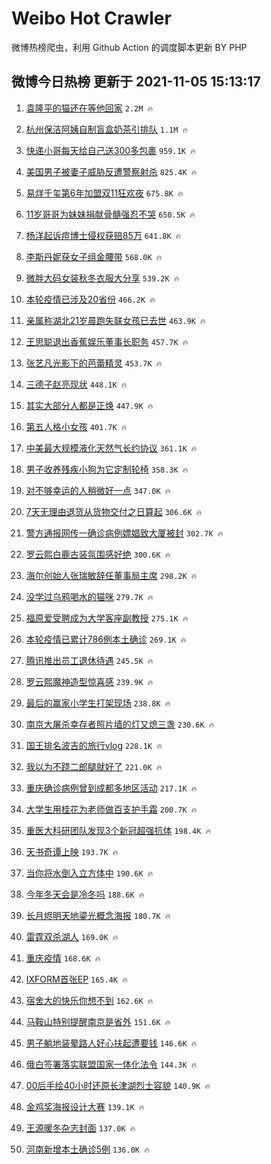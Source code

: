 # Weibo Hot Crawler 



微博热榜爬虫，利用 Github Action 的调度脚本更新 BY PHP 


## 微博今日热榜 更新于 2021-11-05 15:13:17 
1. [袁隆平的猫还在等他回家](https://s.weibo.com/weibo?q=%23%E8%A2%81%E9%9A%86%E5%B9%B3%E7%9A%84%E7%8C%AB%E8%BF%98%E5%9C%A8%E7%AD%89%E4%BB%96%E5%9B%9E%E5%AE%B6%23&Refer=top) `2.2M 🔥` 

1. [杭州保洁阿姨自制盲盒奶茶引排队](https://s.weibo.com/weibo?q=%23%E6%9D%AD%E5%B7%9E%E4%BF%9D%E6%B4%81%E9%98%BF%E5%A7%A8%E8%87%AA%E5%88%B6%E7%9B%B2%E7%9B%92%E5%A5%B6%E8%8C%B6%E5%BC%95%E6%8E%92%E9%98%9F%23&Refer=top) `1.1M 🔥` 

1. [快递小哥每天给自己送300多包裹](https://s.weibo.com/weibo?q=%23%E5%BF%AB%E9%80%92%E5%B0%8F%E5%93%A5%E6%AF%8F%E5%A4%A9%E7%BB%99%E8%87%AA%E5%B7%B1%E9%80%81300%E5%A4%9A%E5%8C%85%E8%A3%B9%23&Refer=top) `959.1K 🔥` 

1. [美国男子被妻子威胁反遭警察射杀](https://s.weibo.com/weibo?q=%23%E7%BE%8E%E5%9B%BD%E7%94%B7%E5%AD%90%E8%A2%AB%E5%A6%BB%E5%AD%90%E5%A8%81%E8%83%81%E5%8F%8D%E9%81%AD%E8%AD%A6%E5%AF%9F%E5%B0%84%E6%9D%80%23&Refer=top) `825.4K 🔥` 

1. [易烊千玺第6年加盟双11狂欢夜](https://s.weibo.com/weibo?q=%23%E6%98%93%E7%83%8A%E5%8D%83%E7%8E%BA%E7%AC%AC6%E5%B9%B4%E5%8A%A0%E7%9B%9F%E5%8F%8C11%E7%8B%82%E6%AC%A2%E5%A4%9C%23&Refer=top) `675.8K 🔥` 

1. [11岁哥哥为妹妹捐献骨髓强忍不哭](https://s.weibo.com/weibo?q=%2311%E5%B2%81%E5%93%A5%E5%93%A5%E4%B8%BA%E5%A6%B9%E5%A6%B9%E6%8D%90%E7%8C%AE%E9%AA%A8%E9%AB%93%E5%BC%BA%E5%BF%8D%E4%B8%8D%E5%93%AD%23&Refer=top) `650.5K 🔥` 

1. [杨洋起诉痘博士侵权获赔85万](https://s.weibo.com/weibo?q=%23%E6%9D%A8%E6%B4%8B%E8%B5%B7%E8%AF%89%E7%97%98%E5%8D%9A%E5%A3%AB%E4%BE%B5%E6%9D%83%E8%8E%B7%E8%B5%9485%E4%B8%87%23&Refer=top) `641.8K 🔥` 

1. [李斯丹妮获女子组金腰带](https://s.weibo.com/weibo?q=%23%E6%9D%8E%E6%96%AF%E4%B8%B9%E5%A6%AE%E8%8E%B7%E5%A5%B3%E5%AD%90%E7%BB%84%E9%87%91%E8%85%B0%E5%B8%A6%23&Refer=top) `568.0K 🔥` 

1. [微胖大码女装秋冬衣服大分享](https://s.weibo.com/weibo?q=%E5%BE%AE%E8%83%96%E5%A4%A7%E7%A0%81%E5%A5%B3%E8%A3%85%E7%A7%8B%E5%86%AC%E8%A1%A3%E6%9C%8D%E5%A4%A7%E5%88%86%E4%BA%AB&Refer=top) `539.2K 🔥` 

1. [本轮疫情已涉及20省份](https://s.weibo.com/weibo?q=%23%E6%9C%AC%E8%BD%AE%E7%96%AB%E6%83%85%E5%B7%B2%E6%B6%89%E5%8F%8A20%E7%9C%81%E4%BB%BD%23&Refer=top) `466.2K 🔥` 

1. [亲属称湖北21岁晨跑失联女孩已去世](https://s.weibo.com/weibo?q=%23%E4%BA%B2%E5%B1%9E%E7%A7%B0%E6%B9%96%E5%8C%9721%E5%B2%81%E6%99%A8%E8%B7%91%E5%A4%B1%E8%81%94%E5%A5%B3%E5%AD%A9%E5%B7%B2%E5%8E%BB%E4%B8%96%23&Refer=top) `463.9K 🔥` 

1. [王思聪退出香蕉娱乐董事长职务](https://s.weibo.com/weibo?q=%23%E7%8E%8B%E6%80%9D%E8%81%AA%E9%80%80%E5%87%BA%E9%A6%99%E8%95%89%E5%A8%B1%E4%B9%90%E8%91%A3%E4%BA%8B%E9%95%BF%E8%81%8C%E5%8A%A1%23&Refer=top) `457.7K 🔥` 

1. [张艺凡光影下的芭蕾精灵](https://s.weibo.com/weibo?q=%23%E5%BC%A0%E8%89%BA%E5%87%A1%E5%85%89%E5%BD%B1%E4%B8%8B%E7%9A%84%E8%8A%AD%E8%95%BE%E7%B2%BE%E7%81%B5%23&Refer=top) `453.7K 🔥` 

1. [三德子赵亮现状](https://s.weibo.com/weibo?q=%23%E4%B8%89%E5%BE%B7%E5%AD%90%E8%B5%B5%E4%BA%AE%E7%8E%B0%E7%8A%B6%23&Refer=top) `448.1K 🔥` 

1. [其实大部分人都是正焕](https://s.weibo.com/weibo?q=%23%E5%85%B6%E5%AE%9E%E5%A4%A7%E9%83%A8%E5%88%86%E4%BA%BA%E9%83%BD%E6%98%AF%E6%AD%A3%E7%84%95%23&Refer=top) `447.9K 🔥` 

1. [第五人格小女孩](https://s.weibo.com/weibo?q=%23%E7%AC%AC%E4%BA%94%E4%BA%BA%E6%A0%BC%E5%B0%8F%E5%A5%B3%E5%AD%A9%23&Refer=top) `401.7K 🔥` 

1. [中美最大规模液化天然气长约协议](https://s.weibo.com/weibo?q=%23%E4%B8%AD%E7%BE%8E%E6%9C%80%E5%A4%A7%E8%A7%84%E6%A8%A1%E6%B6%B2%E5%8C%96%E5%A4%A9%E7%84%B6%E6%B0%94%E9%95%BF%E7%BA%A6%E5%8D%8F%E8%AE%AE%23&Refer=top) `361.1K 🔥` 

1. [男子收养残疾小狗为它定制轮椅](https://s.weibo.com/weibo?q=%23%E7%94%B7%E5%AD%90%E6%94%B6%E5%85%BB%E6%AE%8B%E7%96%BE%E5%B0%8F%E7%8B%97%E4%B8%BA%E5%AE%83%E5%AE%9A%E5%88%B6%E8%BD%AE%E6%A4%85%23&Refer=top) `358.3K 🔥` 

1. [对不够幸运的人稍微好一点](https://s.weibo.com/weibo?q=%23%E5%AF%B9%E4%B8%8D%E5%A4%9F%E5%B9%B8%E8%BF%90%E7%9A%84%E4%BA%BA%E7%A8%8D%E5%BE%AE%E5%A5%BD%E4%B8%80%E7%82%B9%23&Refer=top) `347.0K 🔥` 

1. [7天无理由退货从货物交付之日算起](https://s.weibo.com/weibo?q=%237%E5%A4%A9%E6%97%A0%E7%90%86%E7%94%B1%E9%80%80%E8%B4%A7%E4%BB%8E%E8%B4%A7%E7%89%A9%E4%BA%A4%E4%BB%98%E4%B9%8B%E6%97%A5%E7%AE%97%E8%B5%B7%23&Refer=top) `306.6K 🔥` 

1. [警方通报网传一确诊病例嫖娼致大厦被封](https://s.weibo.com/weibo?q=%23%E8%AD%A6%E6%96%B9%E9%80%9A%E6%8A%A5%E7%BD%91%E4%BC%A0%E4%B8%80%E7%A1%AE%E8%AF%8A%E7%97%85%E4%BE%8B%E5%AB%96%E5%A8%BC%E8%87%B4%E5%A4%A7%E5%8E%A6%E8%A2%AB%E5%B0%81%23&Refer=top) `302.7K 🔥` 

1. [罗云熙白鹿古装氛围感好绝](https://s.weibo.com/weibo?q=%23%E7%BD%97%E4%BA%91%E7%86%99%E7%99%BD%E9%B9%BF%E5%8F%A4%E8%A3%85%E6%B0%9B%E5%9B%B4%E6%84%9F%E5%A5%BD%E7%BB%9D%23&Refer=top) `300.6K 🔥` 

1. [海尔创始人张瑞敏辞任董事局主席](https://s.weibo.com/weibo?q=%23%E6%B5%B7%E5%B0%94%E5%88%9B%E5%A7%8B%E4%BA%BA%E5%BC%A0%E7%91%9E%E6%95%8F%E8%BE%9E%E4%BB%BB%E8%91%A3%E4%BA%8B%E5%B1%80%E4%B8%BB%E5%B8%AD%23&Refer=top) `298.2K 🔥` 

1. [没学过乌鸦喝水的猫咪](https://s.weibo.com/weibo?q=%23%E6%B2%A1%E5%AD%A6%E8%BF%87%E4%B9%8C%E9%B8%A6%E5%96%9D%E6%B0%B4%E7%9A%84%E7%8C%AB%E5%92%AA%23&Refer=top) `279.7K 🔥` 

1. [福原爱受聘成为大学客座副教授](https://s.weibo.com/weibo?q=%23%E7%A6%8F%E5%8E%9F%E7%88%B1%E5%8F%97%E8%81%98%E6%88%90%E4%B8%BA%E5%A4%A7%E5%AD%A6%E5%AE%A2%E5%BA%A7%E5%89%AF%E6%95%99%E6%8E%88%23&Refer=top) `275.1K 🔥` 

1. [本轮疫情已累计786例本土确诊](https://s.weibo.com/weibo?q=%23%E6%9C%AC%E8%BD%AE%E7%96%AB%E6%83%85%E5%B7%B2%E7%B4%AF%E8%AE%A1786%E4%BE%8B%E6%9C%AC%E5%9C%9F%E7%A1%AE%E8%AF%8A%23&Refer=top) `269.1K 🔥` 

1. [腾讯推出员工退休待遇](https://s.weibo.com/weibo?q=%23%E8%85%BE%E8%AE%AF%E6%8E%A8%E5%87%BA%E5%91%98%E5%B7%A5%E9%80%80%E4%BC%91%E5%BE%85%E9%81%87%23&Refer=top) `245.5K 🔥` 

1. [罗云熙魔神造型惊喜感](https://s.weibo.com/weibo?q=%23%E7%BD%97%E4%BA%91%E7%86%99%E9%AD%94%E7%A5%9E%E9%80%A0%E5%9E%8B%E6%83%8A%E5%96%9C%E6%84%9F%23&Refer=top) `239.9K 🔥` 

1. [最后的赢家小学生打架现场](https://s.weibo.com/weibo?q=%23%E6%9C%80%E5%90%8E%E7%9A%84%E8%B5%A2%E5%AE%B6%E5%B0%8F%E5%AD%A6%E7%94%9F%E6%89%93%E6%9E%B6%E7%8E%B0%E5%9C%BA%23&Refer=top) `238.8K 🔥` 

1. [南京大屠杀幸存者照片墙的灯又熄三盏](https://s.weibo.com/weibo?q=%23%E5%8D%97%E4%BA%AC%E5%A4%A7%E5%B1%A0%E6%9D%80%E5%B9%B8%E5%AD%98%E8%80%85%E7%85%A7%E7%89%87%E5%A2%99%E7%9A%84%E7%81%AF%E5%8F%88%E7%86%84%E4%B8%89%E7%9B%8F%23&Refer=top) `230.6K 🔥` 

1. [国王排名波吉的旅行vlog](https://s.weibo.com/weibo?q=%23%E5%9B%BD%E7%8E%8B%E6%8E%92%E5%90%8D%E6%B3%A2%E5%90%89%E7%9A%84%E6%97%85%E8%A1%8Cvlog%23&Refer=top) `228.1K 🔥` 

1. [我以为不跷二郎腿就好了](https://s.weibo.com/weibo?q=%E6%88%91%E4%BB%A5%E4%B8%BA%E4%B8%8D%E8%B7%B7%E4%BA%8C%E9%83%8E%E8%85%BF%E5%B0%B1%E5%A5%BD%E4%BA%86&Refer=top) `221.0K 🔥` 

1. [重庆确诊病例曾到成都多地区活动](https://s.weibo.com/weibo?q=%23%E9%87%8D%E5%BA%86%E7%A1%AE%E8%AF%8A%E7%97%85%E4%BE%8B%E6%9B%BE%E5%88%B0%E6%88%90%E9%83%BD%E5%A4%9A%E5%9C%B0%E5%8C%BA%E6%B4%BB%E5%8A%A8%23&Refer=top) `217.1K 🔥` 

1. [大学生用桂花为老师做百支护手霜](https://s.weibo.com/weibo?q=%23%E5%A4%A7%E5%AD%A6%E7%94%9F%E7%94%A8%E6%A1%82%E8%8A%B1%E4%B8%BA%E8%80%81%E5%B8%88%E5%81%9A%E7%99%BE%E6%94%AF%E6%8A%A4%E6%89%8B%E9%9C%9C%23&Refer=top) `200.7K 🔥` 

1. [重医大科研团队发现3个新冠超强抗体](https://s.weibo.com/weibo?q=%23%E9%87%8D%E5%8C%BB%E5%A4%A7%E7%A7%91%E7%A0%94%E5%9B%A2%E9%98%9F%E5%8F%91%E7%8E%B03%E4%B8%AA%E6%96%B0%E5%86%A0%E8%B6%85%E5%BC%BA%E6%8A%97%E4%BD%93%23&Refer=top) `198.4K 🔥` 

1. [天书奇谭上映](https://s.weibo.com/weibo?q=%23%E5%A4%A9%E4%B9%A6%E5%A5%87%E8%B0%AD%E4%B8%8A%E6%98%A0%23&Refer=top) `193.7K 🔥` 

1. [当你将水倒入立方体中](https://s.weibo.com/weibo?q=%E5%BD%93%E4%BD%A0%E5%B0%86%E6%B0%B4%E5%80%92%E5%85%A5%E7%AB%8B%E6%96%B9%E4%BD%93%E4%B8%AD&Refer=top) `190.6K 🔥` 

1. [今年冬天会是冷冬吗](https://s.weibo.com/weibo?q=%23%E4%BB%8A%E5%B9%B4%E5%86%AC%E5%A4%A9%E4%BC%9A%E6%98%AF%E5%86%B7%E5%86%AC%E5%90%97%23&Refer=top) `188.6K 🔥` 

1. [长月烬明天地鎏光概念海报](https://s.weibo.com/weibo?q=%23%E9%95%BF%E6%9C%88%E7%83%AC%E6%98%8E%E5%A4%A9%E5%9C%B0%E9%8E%8F%E5%85%89%E6%A6%82%E5%BF%B5%E6%B5%B7%E6%8A%A5%23&Refer=top) `180.7K 🔥` 

1. [雷霆双杀湖人](https://s.weibo.com/weibo?q=%23%E9%9B%B7%E9%9C%86%E5%8F%8C%E6%9D%80%E6%B9%96%E4%BA%BA%23&Refer=top) `169.0K 🔥` 

1. [重庆疫情](https://s.weibo.com/weibo?q=%23%E9%87%8D%E5%BA%86%E7%96%AB%E6%83%85%23&Refer=top) `168.6K 🔥` 

1. [IXFORM首张EP](https://s.weibo.com/weibo?q=%23IXFORM%E9%A6%96%E5%BC%A0EP%23&Refer=top) `165.4K 🔥` 

1. [宿舍大的快乐你想不到](https://s.weibo.com/weibo?q=%23%E5%AE%BF%E8%88%8D%E5%A4%A7%E7%9A%84%E5%BF%AB%E4%B9%90%E4%BD%A0%E6%83%B3%E4%B8%8D%E5%88%B0%23&Refer=top) `162.6K 🔥` 

1. [马鞍山特别提醒南京是省外](https://s.weibo.com/weibo?q=%23%E9%A9%AC%E9%9E%8D%E5%B1%B1%E7%89%B9%E5%88%AB%E6%8F%90%E9%86%92%E5%8D%97%E4%BA%AC%E6%98%AF%E7%9C%81%E5%A4%96%23&Refer=top) `151.6K 🔥` 

1. [男子躺地装晕路人好心扶起遭要钱](https://s.weibo.com/weibo?q=%23%E7%94%B7%E5%AD%90%E8%BA%BA%E5%9C%B0%E8%A3%85%E6%99%95%E8%B7%AF%E4%BA%BA%E5%A5%BD%E5%BF%83%E6%89%B6%E8%B5%B7%E9%81%AD%E8%A6%81%E9%92%B1%23&Refer=top) `146.6K 🔥` 

1. [俄白签署落实联盟国家一体化法令](https://s.weibo.com/weibo?q=%23%E4%BF%84%E7%99%BD%E7%AD%BE%E7%BD%B2%E8%90%BD%E5%AE%9E%E8%81%94%E7%9B%9F%E5%9B%BD%E5%AE%B6%E4%B8%80%E4%BD%93%E5%8C%96%E6%B3%95%E4%BB%A4%23&Refer=top) `144.3K 🔥` 

1. [00后手绘40小时还原长津湖烈士容貌](https://s.weibo.com/weibo?q=%2300%E5%90%8E%E6%89%8B%E7%BB%9840%E5%B0%8F%E6%97%B6%E8%BF%98%E5%8E%9F%E9%95%BF%E6%B4%A5%E6%B9%96%E7%83%88%E5%A3%AB%E5%AE%B9%E8%B2%8C%23&Refer=top) `140.9K 🔥` 

1. [金鸡奖海报设计大赛](https://s.weibo.com/weibo?q=%23%E9%87%91%E9%B8%A1%E5%A5%96%E6%B5%B7%E6%8A%A5%E8%AE%BE%E8%AE%A1%E5%A4%A7%E8%B5%9B%23&Refer=top) `139.1K 🔥` 

1. [王源暖冬杂志封面](https://s.weibo.com/weibo?q=%23%E7%8E%8B%E6%BA%90%E6%9A%96%E5%86%AC%E6%9D%82%E5%BF%97%E5%B0%81%E9%9D%A2%23&Refer=top) `137.0K 🔥` 

1. [河南新增本土确诊5例](https://s.weibo.com/weibo?q=%23%E6%B2%B3%E5%8D%97%E6%96%B0%E5%A2%9E%E6%9C%AC%E5%9C%9F%E7%A1%AE%E8%AF%8A5%E4%BE%8B%23&Refer=top) `136.0K 🔥` 

